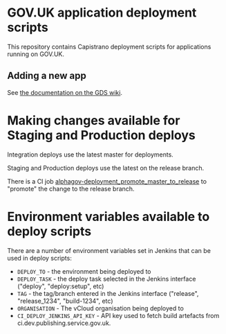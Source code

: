 # GOV.UK application deployment scripts

This repository contains Capistrano deployment scripts for applications
running on GOV.UK.

## Adding a new app

See [the documentation on the GDS wiki](https://github.com/alphagov/wiki/wiki/Setting-up-a-new-app).

# Making changes available for Staging and Production deploys

Integration deploys use the latest master for deployments.

Staging and Production deploys use the latest on the release branch.

There is a CI job [alphagov-deployment_promote_master_to_release](https://ci.dev.publishing.service.gov.uk/job/alphagov-deployment_promote_master_to_release/) to "promote" the change to the release branch.


# Environment variables available to deploy scripts

There are a number of environment variables set in Jenkins that can be used in deploy scripts:

* `DEPLOY_TO` - the environment being deployed to
* `DEPLOY_TASK` - the deploy task selected in the Jenkins interface ("deploy", "deploy:setup", etc)
* `TAG` - the tag/branch entered in the Jenkins interface ("release", "release_1234", "build-1234", etc)
* `ORGANISATION` - The vCloud organisation being deployed to
* `CI_DEPLOY_JENKINS_API_KEY` - API key used to fetch build artefacts from ci.dev.publishing.service.gov.uk.
